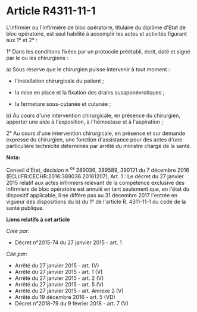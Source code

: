 # Article R4311-11-1

L'infirmier ou l'infirmière de bloc opératoire, titulaire du diplôme d'Etat de bloc opératoire, est seul habilité à accomplir
les actes et activités figurant aux 1° et 2° : 

1° Dans les conditions fixées par un protocole préétabli, écrit, daté et signé par le ou les chirurgiens : 

a) Sous réserve que le chirurgien puisse intervenir à tout moment : 

- l'installation chirurgicale du patient ; 

- la mise en place et la fixation des drains susaponévrotiques ; 

- la fermeture sous-cutanée et cutanée ; 

b) Au cours d'une intervention chirurgicale, en présence du chirurgien, apporter une aide à l'exposition, à l'hémostase et à
l'aspiration ; 

2° Au cours d'une intervention chirurgicale, en présence et sur demande expresse du chirurgien, une fonction d'assistance
pour des actes d'une particulière technicité déterminés par arrêté du ministre chargé de la santé.

**Nota:**

Conseil d'Etat, décision n
<sup>os </sup>
389036, 389589, 390121 du 7 décembre 2016 (ECLI:FR:CECHR:2016:389036.20161207), Art. 1 : Le décret du 27 janvier 2015 relatif
aux actes infirmiers relevant de la compétence exclusive des infirmiers de bloc opératoire est annulé en tant seulement que,
en l'état du dispositif applicable, il ne diffère pas au 31 décembre 2017 l'entrée en vigueur des dispositions du b) du 1° de
l'article R. 4311-11-1 du code de la santé publique.

**Liens relatifs à cet article**

_Créé par_:

  - Décret n°2015-74 du 27 janvier 2015 - art. 1

_Cité par_:

  - Arrêté du 27 janvier 2015 - art. (V)
  - Arrêté du 27 janvier 2015 - art. 1 (V)
  - Arrêté du 27 janvier 2015 - art. 2 (V)
  - Arrêté du 27 janvier 2015 - art. 5 (V)
  - Arrêté du 27 janvier 2015 - art. Annexe 2 (V)
  - Arrêté du 19 décembre 2016 - art. 5 (VD)
  - Décret n°2018-79 du 9 février 2018 - art. 7 (V)
